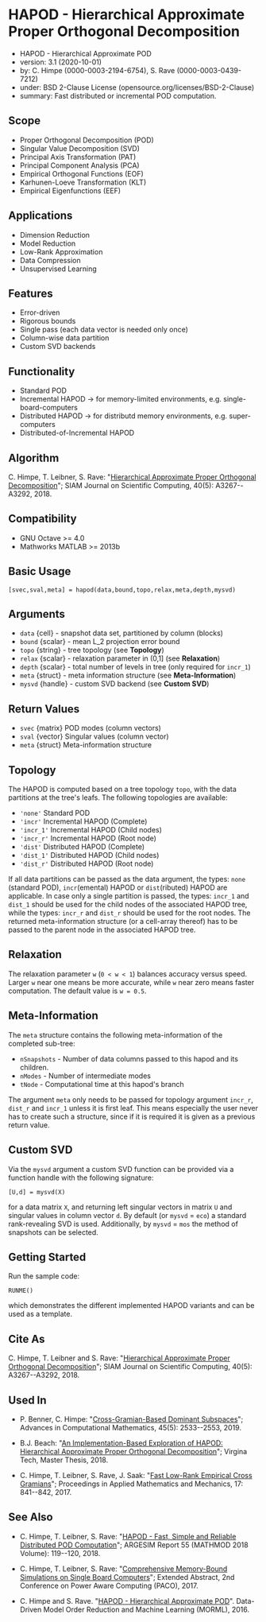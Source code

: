 HAPOD - Hierarchical Approximate Proper Orthogonal Decomposition
================================================================

* HAPOD - Hierarchical Approximate POD
* version: 3.1 (2020-10-01)
* by: C. Himpe (0000-0003-2194-6754), S. Rave (0000-0003-0439-7212)
* under: BSD 2-Clause License (opensource.org/licenses/BSD-2-Clause)
* summary: Fast distributed or incremental POD computation.

## Scope

* Proper Orthogonal Decomposition (POD)
* Singular Value Decomposition (SVD)
* Principal Axis Transformation (PAT)
* Principal Component Analysis (PCA)
* Empirical Orthogonal Functions (EOF)
* Karhunen-Loeve Transformation (KLT)
* Empirical Eigenfunctions (EEF)

## Applications

* Dimension Reduction
* Model Reduction
* Low-Rank Approximation
* Data Compression
* Unsupervised Learning

## Features

* Error-driven
* Rigorous bounds
* Single pass (each data vector is needed only once)
* Column-wise data partition
* Custom SVD backends

## Functionality

* Standard POD
* Incremental HAPOD -> for memory-limited environments, e.g. single-board-computers
* Distributed HAPOD -> for distributd memory environments, e.g. super-computers
* Distributed-of-Incremental HAPOD

## Algorithm

C. Himpe, T. Leibner, S. Rave:
"[Hierarchical Approximate Proper Orthogonal Decomposition](http://hdl.handle.net/21.11116/0000-0002-5342-6)";
SIAM Journal on Scientific Computing, 40(5): A3267--A3292, 2018.

## Compatibility

* GNU Octave >= 4.0
* Mathworks MATLAB >= 2013b

## Basic Usage

```
[svec,sval,meta] = hapod(data,bound,topo,relax,meta,depth,mysvd)
```

## Arguments

* `data`   {cell}  - snapshot data set, partitioned by column (blocks)
* `bound` {scalar} - mean L_2 projection error bound
* `topo`  {string} - tree topology (see **Topology**)
* `relax` {scalar} - relaxation parameter in (0,1] (see **Relaxation**)
* `depth` {scalar} - total number of levels in tree (only required for `incr_1`)
* `meta`  {struct} - meta information structure (see **Meta-Information**)
* `mysvd` {handle} - custom SVD backend (see **Custom SVD**) 

## Return Values

* `svec` {matrix} POD modes (column vectors)
* `sval` {vector} Singular values (column vector)
* `meta` {struct} Meta-information structure

## Topology

The HAPOD is computed based on a tree topology `topo`, with the data partitions
at the tree's leafs. The following topologies are available:

* `'none'`   Standard POD
* `'incr'`   Incremental HAPOD (Complete)
* `'incr_1'` Incremental HAPOD (Child nodes)
* `'incr_r'` Incremental HAPOD (Root node)
* `'dist'`   Distributed HAPOD (Complete)
* `'dist_1'` Distributed HAPOD (Child nodes)
* `'dist_r'` Distributed HAPOD (Root node)

If all data partitions can be passed as the data argument, the types: `none` 
(standard POD), `incr`(emental) HAPOD or `dist`(ributed) HAPOD are applicable.
In case only a single partition is passed, the types: `incr_1` and `dist_1`
should be used for the child nodes of the associated HAPOD tree, while the
types: `incr_r` and `dist_r` should be used for the root nodes. The returned
meta-information structure (or a cell-array thereof) has to be passed to the
parent node in the associated HAPOD tree. 

## Relaxation

The relaxation parameter `w` (`0 < w < 1`) balances accuracy versus speed.
Larger `w` near one means be more accurate, while `w` near zero means faster
computation. The default value is `w = 0.5`.

## Meta-Information

The `meta` structure contains the following meta-information of the completed
sub-tree:

* `nSnapshots` - Number of data columns passed to this hapod and its children.
* `nModes`     - Number of intermediate modes
* `tNode`      - Computational time at this hapod's branch

The argument `meta` only needs to be passed for topology argument `incr_r`,
`dist_r` and `incr_1` unless it is first leaf. This means especially the user
never has to create such a structure, since if it is required it is given as a
previous return value.

## Custom SVD

Via the `mysvd` argument a custom SVD function can be provided via a function
handle with the following signature:

```
[U,d] = mysvd(X)
```

for a data matrix `X`, and returning left singular vectors in matrix `U` and
singular values in column vector `d`. By default (or `mysvd` = `eco`) a standard
rank-revealing SVD is used. Additionally, by `mysvd` = `mos` the method of
snapshots can be selected.

## Getting Started

Run the sample code:

```
RUNME()
```

which demonstrates the different implemented HAPOD variants and can be used
as a template.

## Cite As

C. Himpe, T. Leibner and S. Rave:
"[Hierarchical Approximate Proper Orthogonal Decomposition](https://doi.org/10.1137/16M1085413)";
SIAM Journal on Scientific Computing, 40(5): A3267--A3292, 2018.

## Used In

* P. Benner, C. Himpe:
"[Cross-Gramian-Based Dominant Subspaces](https://doi.org/10.1007/s10444-019-09724-7)";
Advances in Computational Mathematics, 45(5): 2533--2553, 2019.

* B.J. Beach:
"[An Implementation-Based Exploration of HAPOD: Hierarchical Approximate Proper Orthogonal Decomposition](http://hdl.handle.net/10919/81938)";
Virgina Tech, Master Thesis, 2018.

* C. Himpe, T. Leibner, S. Rave, J. Saak:
"[Fast Low-Rank Empirical Cross Gramians](https://doi.org/10.1002/pamm.201710388)";
Proceedings in Applied Mathematics and Mechanics, 17: 841--842, 2017.

## See Also

* C. Himpe, T. Leibner, S. Rave:
"[HAPOD - Fast, Simple and Reliable Distributed POD Computation](https://doi.org/10.11128/arep.55.a55283)";
ARGESIM Report 55 (MATHMOD 2018 Volume): 119--120, 2018.

* C. Himpe, T. Leibner, S. Rave:
"[Comprehensive Memory-Bound Simulations on Single Board Computers](https://doi.org/10.5281/zenodo.814497)";
Extended Abstract, 2nd Conference on Power Aware Computing (PACO), 2017.

* C. Himpe and S. Rave.
"[HAPOD - Hierarchical Approximate POD](https://himpe.science/poster/rave16_morml.pdf)".
Data-Driven Model Order Reduction and Machine Learning (MORML), 2016.

